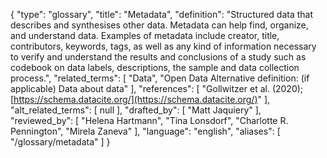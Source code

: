 {
    "type": "glossary",
    "title": "Metadata",
    "definition": "Structured data that describes and synthesises other data. Metadata can help find, organize, and understand data. Examples of metadata include creator, title, contributors, keywords, tags, as well as any kind of information necessary to verify and understand the results and conclusions of a study such as codebook on data labels, descriptions, the sample and data collection process.",
    "related_terms": [
        "Data",
        "Open Data Alternative definition: (if applicable) Data about data"
    ],
    "references": [
        "Gollwitzer et al. (2020); [https://schema.datacite.org/](https://schema.datacite.org/)"
    ],
    "alt_related_terms": [
        null
    ],
    "drafted_by": [
        "Matt Jaquiery"
    ],
    "reviewed_by": [
        "Helena Hartmann",
        "Tina Lonsdorf",
        "Charlotte R. Pennington",
        "Mirela Zaneva"
    ],
    "language": "english",
    "aliases": [
        "/glossary/metadata"
    ]
}